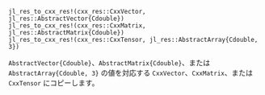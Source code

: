 ```
jl_res_to_cxx_res!(cxx_res::CxxVector, jl_res::AbstractVector{Cdouble}) 
jl_res_to_cxx_res!(cxx_res::CxxMatrix, jl_res::AbstractMatrix{Cdouble})
jl_res_to_cxx_res!(cxx_res::CxxTensor, jl_res::AbstractArray{Cdouble, 3})
```

`AbstractVector{Cdouble}`、`AbstractMatrix{Cdouble}`、または `AbstractArray{Cdouble, 3}` の値を対応する `CxxVector`、`CxxMatrix`、または `CxxTensor` にコピーします。
